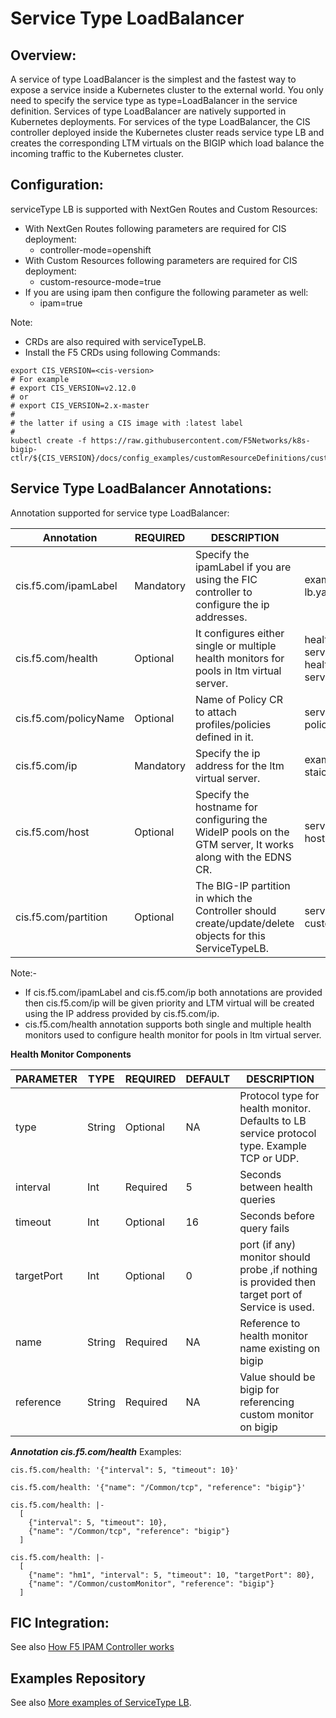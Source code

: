 # Service Type LoadBalancer

## Overview:

A service of type LoadBalancer is the simplest and the fastest way to expose a service inside a Kubernetes cluster to the external world. You only need to specify the service type as type=LoadBalancer in the service definition.
Services of type LoadBalancer are natively supported in Kubernetes deployments. For services of the type LoadBalancer, the CIS controller deployed inside the Kubernetes cluster reads service type LB and creates the corresponding LTM virtuals on the BIGIP which load balance the incoming traffic to the Kubernetes cluster.

## Configuration:

serviceType LB is supported with NextGen Routes and Custom Resources:
* With NextGen Routes following parameters are required for CIS deployment: 
    * controller-mode=openshift
* With Custom Resources following parameters are required for CIS deployment:
    * custom-resource-mode=true
* If you are using ipam then configure the following parameter as well:
    * ipam=true

Note:
* CRDs are also required with serviceTypeLB.
* Install the F5 CRDs using following Commands:
```shell
export CIS_VERSION=<cis-version>
# For example
# export CIS_VERSION=v2.12.0
# or
# export CIS_VERSION=2.x-master
#
# the latter if using a CIS image with :latest label
#
kubectl create -f https://raw.githubusercontent.com/F5Networks/k8s-bigip-ctlr/${CIS_VERSION}/docs/config_examples/customResourceDefinitions/customresourcedefinitions.yml

```

## Service Type LoadBalancer Annotations:

Annotation supported for service type LoadBalancer:

| Annotation             | REQUIRED  | DESCRIPTION                                                                                                 | EXAMPLE  FILE                                                               |
|------------------------|-----------|-------------------------------------------------------------------------------------------------------------|-----------------------------------------------------------------------------|
| cis.f5.com/ipamLabel   | Mandatory | Specify the ipamLabel if you are using the FIC controller to configure the ip addresses.                    | example-service-type-lb.yaml                                                |
| cis.f5.com/health      | Optional  | It configures either single or multiple health monitors for pools in ltm virtual server.                    | healthMonitor-serviceTypeLB.yaml,multiple-healthMonitors-serviceTypeLB.yaml |
| cis.f5.com/policyName  | Optional  | Name of Policy CR to attach profiles/policies defined in it.                                                | service-type-lb-with-policyname.yaml                                        |
| cis.f5.com/ip          | Mandatory | Specify the ip address for the ltm virtual server.                                                          | example-service-type-lb-staic-ip.yaml                                       |
| cis.f5.com/host        | Optional  | Specify the hostname for configuring the WideIP pools on the GTM server, It works along with the EDNS CR.   | service-type-lb-with-hostname.yaml                                          |
| cis.f5.com/partition   | Optional  | The BIG-IP partition in which the Controller should create/update/delete objects for this ServiceTypeLB.    | service-type-lb-with-custom-partition.yaml                                  |

Note:-

- If cis.f5.com/ipamLabel and cis.f5.com/ip both annotations are provided then cis.f5.com/ip will be given priority and LTM virtual will be created using the IP address provided by cis.f5.com/ip.
- cis.f5.com/health annotation supports both single and multiple health monitors used to configure health monitor for pools in ltm virtual server.

**Health Monitor Components**

| PARAMETER  | TYPE   | REQUIRED | DEFAULT   | DESCRIPTION                                                                                     |
|------------|--------|----------|-----------|-------------------------------------------------------------------------------------------------|
| type       | String | Optional | NA        | Protocol type for health monitor. Defaults to LB service protocol type. Example TCP or UDP.     |
| interval   | Int    | Required | 5         | Seconds between health queries                                                                  |
| timeout    | Int    | Optional | 16        | Seconds before query fails                                                                      |
| targetPort | Int    | Optional | 0         | port (if any) monitor should probe ,if nothing is provided then target port of Service is used. |
| name       | String | Required | NA        | Reference to health monitor name existing on bigip                                              |
| reference  | String | Required | NA        | Value should be bigip for referencing custom monitor on bigip                                   |

***Annotation cis.f5.com/health***
Examples:
```
cis.f5.com/health: '{"interval": 5, "timeout": 10}'
```
```
cis.f5.com/health: '{"name": "/Common/tcp", "reference": "bigip"}'
```
```
cis.f5.com/health: |-
  [
    {"interval": 5, "timeout": 10},
    {"name": "/Common/tcp", "reference": "bigip"}
  ]
```
```
cis.f5.com/health: |-
  [
    {"name": "hm1", "interval": 5, "timeout": 10, "targetPort": 80},
    {"name": "/Common/customMonitor", "reference": "bigip"}
  ]
```

## FIC Integration:

See also [How F5 IPAM Controller works](https://clouddocs.f5.com/containers/latest/userguide/ipam/)

## Examples Repository

See also [More examples of ServiceType LB](https://github.com/F5Networks/k8s-bigip-ctlr/tree/2.x-master/docs/config_examples/customResource/serviceTypeLB).